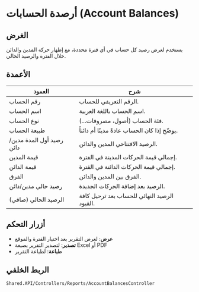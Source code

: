 # أرصدة الحسابات (Account Balances)

## الغرض
يستخدم لعرض رصيد كل حساب في أي فترة محددة، مع إظهار حركة المدين والدائن خلال الفترة والرصيد الحالي.

## الأعمدة

| العمود | شرح |
|--------|------|
| رقم الحساب | الرقم التعريفي للحساب. |
| اسم الحساب | اسم الحساب باللغة العربية. |
| نوع الحساب | فئة الحساب (أصول، مصروفات...). |
| طبيعة الحساب | يوضّح إذا كان الحساب عادةً مدينًا أم دائناً. |
| رصيد أول المدة مدين/دائن | الرصيد الافتتاحي المدين والدائن. |
| قيمة المدين | إجمالي قيمة الحركات المدينة في الفترة. |
| قيمة الدائن | إجمالي قيمة الحركات الدائنة في الفترة. |
| الفرق | الفرق بين المدين والدائن. |
| رصيد حالي مدين/دائن | الرصيد بعد إضافة الحركات الجديدة. |
| الرصيد الحالي (صافي) | الرصيد النهائي للحساب بعد ترحيل كافة القيود. |

## أزرار التحكم
- **عرض**: لعرض التقرير بعد اختيار الفترة والموقع
- **تصدير**: لتصدير التقرير بصيغة Excel أو PDF
- **طباعة**: لطباعة التقرير

## الربط الخلفي
`Shared.API/Controllers/Reports/AccountBalancesController`
